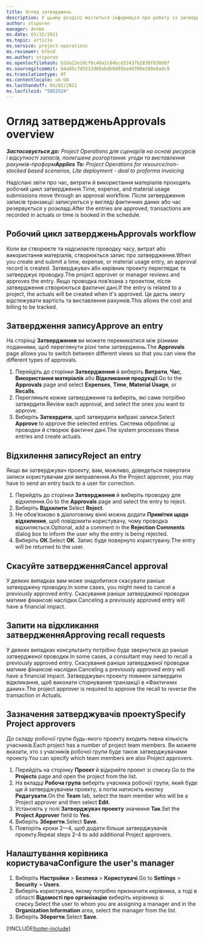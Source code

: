 ```yaml
---
title: Огляд затверджень
description: У цьому розділі міститься інформація про роботу із затвердженнями в Project Operations.
author: stsporen
manager: Annbe
ms.date: 03/31/2021
ms.topic: article
ms.service: project-operations
ms.reviewer: kfend
ms.author: stsporen
ms.openlocfilehash: b2da22e10cf6c40a2c84bcd32437b2830f830d07
ms.sourcegitcommit: b4a05c7d5512d60abdb0d05bedd390e288e8adc9
ms.translationtype: HT
ms.contentlocale: uk-UA
ms.lasthandoff: 04/02/2021
ms.locfileid: "5852524"
---
```

# <a name="approvals-overview"></a><span data-ttu-id="630cf-103">Огляд затверджень</span><span class="sxs-lookup"><span data-stu-id="630cf-103">Approvals overview</span></span>

<span data-ttu-id="630cf-104">_**Застосовується до:** Project Operations для сценаріїв на основі ресурсів і відсутності запасів, полегшене розгортання: угоди та виставлення рахунків-проформ_</span><span class="sxs-lookup"><span data-stu-id="630cf-104">_**Applies To:** Project Operations for resource/non-stocked based scenarios, Lite deployment - deal to proforma invoicing_</span></span>

<span data-ttu-id="630cf-105">Надіслані звіти про час, витрати й використання матеріалів проходять робочий цикл затвердження.</span><span class="sxs-lookup"><span data-stu-id="630cf-105">Time, expense, and material usage submissions move through an approval workflow.</span></span> <span data-ttu-id="630cf-106">Після затвердження записів транзакції записуються у вигляді фактичних даних або час резервується у розкладі.</span><span class="sxs-lookup"><span data-stu-id="630cf-106">After the entries are approved, transactions are recorded in actuals or time is booked in the schedule.</span></span>

## <a name="approvals-workflow"></a><span data-ttu-id="630cf-107">Робочий цикл затверджень</span><span class="sxs-lookup"><span data-stu-id="630cf-107">Approvals workflow</span></span>
<span data-ttu-id="630cf-108">Коли ви створюєте та надсилаєте проводку часу, витрат або використання матеріалів, створюється запис про затвердження.</span><span class="sxs-lookup"><span data-stu-id="630cf-108">When you create and submit a time, expense, or material usage entry, an approval record is created.</span></span> <span data-ttu-id="630cf-109">Затверджувач або керівник проекту переглядає та затверджує проводку.</span><span class="sxs-lookup"><span data-stu-id="630cf-109">The project approver or manager reviews and approves the entry.</span></span> <span data-ttu-id="630cf-110">Якщо проводка пов’язана з проектом, після затвердження створюються фактичні дані.</span><span class="sxs-lookup"><span data-stu-id="630cf-110">If the entry is related to a project, the actuals will be created when it's approved.</span></span> <span data-ttu-id="630cf-111">Це дасть змогу відстежувати вартість та виставлення рахунків.</span><span class="sxs-lookup"><span data-stu-id="630cf-111">This allows the cost and billing to be tracked.</span></span>

## <a name="approve-an-entry"></a><span data-ttu-id="630cf-112">Затвердження запису</span><span class="sxs-lookup"><span data-stu-id="630cf-112">Approve an entry</span></span>
<span data-ttu-id="630cf-113">На сторінці **Затвердження** ви можете перемикатися між різними поданнями, щоб переглянути різні типи затверджень.</span><span class="sxs-lookup"><span data-stu-id="630cf-113">The **Approvals** page allows you to switch between different views so that you can view the different types of approvals.</span></span>
  
1. <span data-ttu-id="630cf-114">Перейдіть до сторінки **Затвердження** й виберіть **Витрати**, **Час**, **Використання матеріалів** або **Відкликання продукції**.</span><span class="sxs-lookup"><span data-stu-id="630cf-114">Go to the **Approvals** page and select **Expenses**, **Time**, **Material Usage**, or **Recalls**.</span></span>
2. <span data-ttu-id="630cf-115">Перегляньте кожне затвердження та виберіть, які саме потрібно затвердити.</span><span class="sxs-lookup"><span data-stu-id="630cf-115">Review each approval, and select the ones you want to approve.</span></span>
3. <span data-ttu-id="630cf-116">Виберіть **Затвердити**, щоб затвердити вибрані записи.</span><span class="sxs-lookup"><span data-stu-id="630cf-116">Select **Approve** to approve the selected entries.</span></span>
<span data-ttu-id="630cf-117">Система обробляє ці проводки й створює фактичні дані.</span><span class="sxs-lookup"><span data-stu-id="630cf-117">The system processes these entries and create actuals.</span></span>

## <a name="reject-an-entry"></a><span data-ttu-id="630cf-118">Відхилення запису</span><span class="sxs-lookup"><span data-stu-id="630cf-118">Reject an entry</span></span>
<span data-ttu-id="630cf-119">Якщо ви затверджувач проекту, вам, можливо, доведеться повертати записи користувачам для виправлення.</span><span class="sxs-lookup"><span data-stu-id="630cf-119">As the Project approver, you may have to send an entry back to a user for correction.</span></span>
  
1. <span data-ttu-id="630cf-120">Перейдіть до сторінки **Затвердження** й виберіть проводку для відхилення.</span><span class="sxs-lookup"><span data-stu-id="630cf-120">Go to the **Approvals** page and select the entry to reject.</span></span> 
2. <span data-ttu-id="630cf-121">Виберіть **Відхилити**.</span><span class="sxs-lookup"><span data-stu-id="630cf-121">Select **Reject**.</span></span>
3. <span data-ttu-id="630cf-122">Не обов’язково в діалоговому вікні можна додати **Примітки щодо відхилення**, щоб повідомити користувачу, чому проводка відхиляється.</span><span class="sxs-lookup"><span data-stu-id="630cf-122">Optional, add a comment in the **Rejection Comments** dialog box to inform the user why the entry is being rejected.</span></span>
4. <span data-ttu-id="630cf-123">Виберіть **ОК**.</span><span class="sxs-lookup"><span data-stu-id="630cf-123">Select **OK**.</span></span> <span data-ttu-id="630cf-124">Запис буде повернуто користувачу.</span><span class="sxs-lookup"><span data-stu-id="630cf-124">The entry will be returned to the user.</span></span>
  
## <a name="cancel-approval"></a><span data-ttu-id="630cf-125">Скасуйте затвердження</span><span class="sxs-lookup"><span data-stu-id="630cf-125">Cancel approval</span></span>
<span data-ttu-id="630cf-126">У деяких випадках вам може знадобитися скасувати раніше затверджену проводку.</span><span class="sxs-lookup"><span data-stu-id="630cf-126">In some cases, you might need to cancel a previously approved entry.</span></span> <span data-ttu-id="630cf-127">Скасування раніше затвердженої проводки матиме фінансові наслідки.</span><span class="sxs-lookup"><span data-stu-id="630cf-127">Canceling a previously approved entry will have a financial impact.</span></span> 

## <a name="approving-recall-requests"></a><span data-ttu-id="630cf-128">Запити на відкликання затвердження</span><span class="sxs-lookup"><span data-stu-id="630cf-128">Approving recall requests</span></span>
<span data-ttu-id="630cf-129">У деяких випадках консультанту потрібно буде звернутися до раніше затвердженої проводки.</span><span class="sxs-lookup"><span data-stu-id="630cf-129">In some cases, a consultant may need to recall a previously approved entry.</span></span> <span data-ttu-id="630cf-130">Скасування раніше затвердженої проводки матиме фінансові наслідки.</span><span class="sxs-lookup"><span data-stu-id="630cf-130">Canceling a previously approved entry will have a financial impact.</span></span> <span data-ttu-id="630cf-131">Затверджувач проекту повинен затвердити відкликання, щоб виконати сторнування транзакції в «Фактичних даних».</span><span class="sxs-lookup"><span data-stu-id="630cf-131">The project approver is required to approve the recall to reverse the transaction in Actuals.</span></span>

## <a name="specify-project-approvers"></a><span data-ttu-id="630cf-132">Зазначення затверджувачів проекту</span><span class="sxs-lookup"><span data-stu-id="630cf-132">Specify Project approvers</span></span>
<span data-ttu-id="630cf-133">До складу робочої групи будь-якого проекту входить певна кількість учасників.</span><span class="sxs-lookup"><span data-stu-id="630cf-133">Each project has a number of project team members.</span></span> <span data-ttu-id="630cf-134">Ви можете вказати, хто з учасників робочої групи буде також затверджувачами проекту.</span><span class="sxs-lookup"><span data-stu-id="630cf-134">You can specify which team members are also Project approvers.</span></span>

1. <span data-ttu-id="630cf-135">Перейдіть на сторінку **Проект** й відкрийте проект зі списку.</span><span class="sxs-lookup"><span data-stu-id="630cf-135">Go to the **Projects** page and open the project from the list.</span></span>
2. <span data-ttu-id="630cf-136">На вкладці **Робоча група** виберіть учасника робочої групи, який буде ще й затверджувачем проекту, а потім натисніть кнопку **Редагувати**.</span><span class="sxs-lookup"><span data-stu-id="630cf-136">On the **Team** tab, select the team member who will be a Project approver and then select **Edit**.</span></span>
3. <span data-ttu-id="630cf-137">Установіть у полі **Затверджувач проекту** значення **Так**.</span><span class="sxs-lookup"><span data-stu-id="630cf-137">Set the **Project Approver** field to **Yes**.</span></span>
4. <span data-ttu-id="630cf-138">Виберіть **Зберегти**.</span><span class="sxs-lookup"><span data-stu-id="630cf-138">Select **Save**.</span></span>
5. <span data-ttu-id="630cf-139">Повторіть кроки 2—4, щоб додати більше затверджувачів проекту.</span><span class="sxs-lookup"><span data-stu-id="630cf-139">Repeat steps 2-4 to add additional Project approvers.</span></span>

## <a name="configure-the-users-manager"></a><span data-ttu-id="630cf-140">Налаштування керівника користувача</span><span class="sxs-lookup"><span data-stu-id="630cf-140">Configure the user's manager</span></span>

1. <span data-ttu-id="630cf-141">Виберіть **Настройки** > **Безпека** > **Користувачі**.</span><span class="sxs-lookup"><span data-stu-id="630cf-141">Go to **Settings** > **Security** > **Users**.</span></span>
2. <span data-ttu-id="630cf-142">Виберіть користувача, якому потрібно призначити керівника, а тоді в області **Відомості про організацію** виберіть керівника зі списку.</span><span class="sxs-lookup"><span data-stu-id="630cf-142">Select the user to whom you are assigning a manager and in the **Organization Information** area, select the manager from the list.</span></span> 
3. <span data-ttu-id="630cf-143">Виберіть **Зберегти**.</span><span class="sxs-lookup"><span data-stu-id="630cf-143">Select **Save**.</span></span>




[!INCLUDE[footer-include](../includes/footer-banner.md)]
